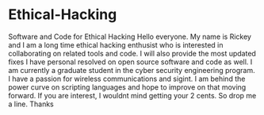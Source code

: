 # Ethical-Hacking
Software and Code for Ethical Hacking
Hello everyone. My name is Rickey and I am a long time ethical hacking enthusist who is interested in collaborating on related tools and code. I will also provide the most updated fixes I have personal resolved on open source software and code as well. I am currently a graduate student in the cyber security engineering program. I have a passion for wireless communications and sigint. I am behind the power curve on scripting languages and hope to improve on that moving forward. If you are interest, I wouldnt mind getting your 2 cents. So drop me a line. Thanks 
